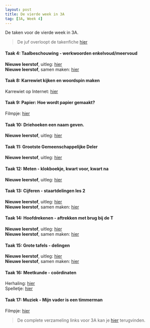 ```yaml
---
layout: post
title: De vierde week in 3A
tag: [3A, Week 4]
---
```

De taken voor de vierde week in 3A.

> De juf overloopt de takenfiche [hier](https://www.loom.com/share/b4a7d8af38184843b247902afdb8158a)

#### Taak 4: Taalbeschouwing - werkwoorden enkelvoud/meervoud
**Nieuwe leerstof**, uitleg: [hier](https://www.loom.com/share/5dae87b857e747e08a2c9ff0fd3baa79)  
**Nieuwe leerstof**, samen maken: [hier](https://www.loom.com/share/dc717c56c17b4d0b86afeca87e9f1fd4)

#### Taak 8: Karrewiet kijken en woordspin maken
Karrewiet op Internet: [hier](https://www.ketnet.be/kijken/karrewiet)  

#### Taak 9: Papier: Hoe wordt papier gemaakt?
Filmpje: [hier](https://schooltv.nl/video/papier-hoe-wordt-het-eigenlijk-gemaakt/#q=papier)  

#### Taak 10: Driehoeken een naam geven.
**Nieuwe leerstof**, uitleg: [hier](https://www.loom.com/share/6abb50b530bb4971930583a9a2d7dc24)  

#### Taak 11: Grootste Gemeenschappelijke Deler
**Nieuwe leerstof**, uitleg: [hier](https://www.loom.com/share/0b7a40541a2541f2848208f31e740a30)  

#### Taak 12: Meten - klokboekje, kwart voor, kwart na
**Nieuwe leerstof**, uitleg: [hier](https://www.loom.com/share/814f4579c5ae4b1fa08adf5d1313e789)  

#### Taak 13: Cijferen - staartdelingen les 2
**Nieuwe leerstof**, uitleg: [hier](https://www.loom.com/share/5f62a878cb72407bad1d61a771f23095)  
**Nieuwe leerstof**, samen maken: [hier](https://www.loom.com/share/bf8ebeaa483445e6b2cf02551e38ec92)

#### Taak 14: Hoofdrekenen - aftrekken met brug bij de T
**Nieuwe leerstof**, uitleg: [hier](https://www.loom.com/share/a67fe7ce6c934b0cb6522199e961f837)  
**Nieuwe leerstof**, samen maken: [hier](https://www.loom.com/share/e325f12aace64e63a12bbe0d8fa0c511)

#### Taak 15: Grote tafels - delingen
**Nieuwe leerstof**, uitleg: [hier](https://www.loom.com/share/624f15343fce46a49e56579137604275)  
**Nieuwe leerstof**, samen maken: [hier](https://www.loom.com/share/e57e4fbdace94e6780a2fb860dcc8807)

#### Taak 16: Meetkunde - coördinaten
Herhaling: [hier](https://www.xnapda.be/filmpjes/3de-leerjaar/coordinaten)  
Spelletje: [hier](http://gofile.me/3BKW6/DWQcQD1xL)  

#### Taak 17: Muziek - Mijn vader is een timmerman
Filmpje: [hier](https://www.youtube.com/watch?v=Rb3IchfRAn0)

> De complete verzameling links voor 3A kan je [hier](/Klas3A) terugvinden.
